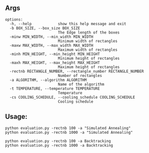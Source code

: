 ## Args
```
options:
  -h, --help            show this help message and exit
  -b BOX_SIZE, --box_size BOX_SIZE
                        The Edge length of the boxes
  -minw MIN_WIDTH, --min_width MIN_WIDTH
                        Minimum width of rectangles
  -maxw MAX_WIDTH, --max_width MAX_WIDTH
                        Maximum width of rectangles
  -minh MIN_HEIGHT, --min_height MIN_HEIGHT
                        Minimum height of rectangles
  -maxh MAX_HEIGHT, --max_height MAX_HEIGHT
                        Maximum height of rectangles
  -rectnb RECTANGLE_NUMBER, --rectangle_number RECTANGLE_NUMBER
                        Number of rectangles
  -a ALGORITHM, --algorithm ALGORITHM
                        Name of the algorithm
  -t TEMPERATURE, --temperature TEMPERATURE
                        Temperature
  -cs COOLING_SCHEDULE, --cooling_schedule COOLING_SCHEDULE
                        Cooling schedule
```


## Usage:
```python evaluation.py -rectnb 100 -a "Simulated Annealing"```\
```python evaluation.py -rectnb 1000 -a "Simulated Annealing"```

```python evaluation.py -rectnb 100 -a Backtracking```\
```python evaluation.py -rectnb 1000 -a Backtracking```
